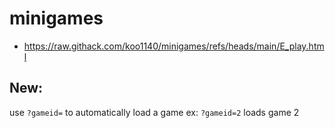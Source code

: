 # minigames
- https://raw.githack.com/koo1140/minigames/refs/heads/main/E_play.html

## New:
use `?gameid=` to automatically load a game
ex: `?gameid=2` loads game 2

